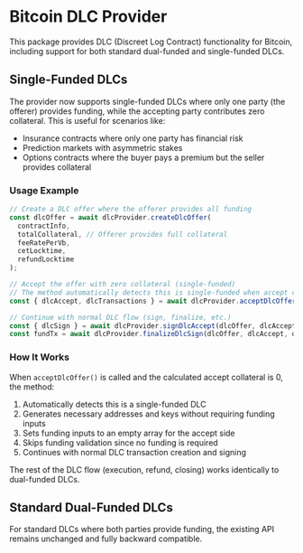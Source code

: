 # Bitcoin DLC Provider

This package provides DLC (Discreet Log Contract) functionality for Bitcoin, including support for both standard dual-funded and single-funded DLCs.

## Single-Funded DLCs

The provider now supports single-funded DLCs where only one party (the offerer) provides funding, while the accepting party contributes zero collateral. This is useful for scenarios like:

- Insurance contracts where only one party has financial risk
- Prediction markets with asymmetric stakes
- Options contracts where the buyer pays a premium but the seller provides collateral

### Usage Example

```typescript
// Create a DLC offer where the offerer provides all funding
const dlcOffer = await dlcProvider.createDlcOffer(
  contractInfo,
  totalCollateral, // Offerer provides full collateral
  feeRatePerVb,
  cetLocktime,
  refundLocktime
);

// Accept the offer with zero collateral (single-funded)
// The method automatically detects this is single-funded when accept collateral = 0
const { dlcAccept, dlcTransactions } = await dlcProvider.acceptDlcOffer(dlcOffer);

// Continue with normal DLC flow (sign, finalize, etc.)
const { dlcSign } = await dlcProvider.signDlcAccept(dlcOffer, dlcAccept);
const fundTx = await dlcProvider.finalizeDlcSign(dlcOffer, dlcAccept, dlcSign, dlcTransactions);
```

### How It Works

When `acceptDlcOffer()` is called and the calculated accept collateral is 0, the method:

1. Automatically detects this is a single-funded DLC
2. Generates necessary addresses and keys without requiring funding inputs
3. Sets funding inputs to an empty array for the accept side
4. Skips funding validation since no funding is required
5. Continues with normal DLC transaction creation and signing

The rest of the DLC flow (execution, refund, closing) works identically to dual-funded DLCs.

## Standard Dual-Funded DLCs

For standard DLCs where both parties provide funding, the existing API remains unchanged and fully backward compatible. 